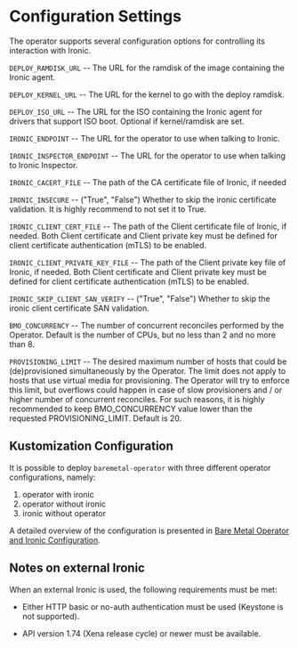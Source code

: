 Configuration Settings
======================

The operator supports several configuration options for controlling
its interaction with Ironic.

`DEPLOY_RAMDISK_URL` -- The URL for the ramdisk of the image
containing the Ironic agent.

`DEPLOY_KERNEL_URL` -- The URL for the kernel to go with the deploy
ramdisk.

`DEPLOY_ISO_URL` -- The URL for the ISO containing the Ironic agent for
drivers that support ISO boot. Optional if kernel/ramdisk are set.

`IRONIC_ENDPOINT` -- The URL for the operator to use when talking to
Ironic.

`IRONIC_INSPECTOR_ENDPOINT` -- The URL for the operator to use when talking to
Ironic Inspector.

`IRONIC_CACERT_FILE` -- The path of the CA certificate file of Ironic, if needed

`IRONIC_INSECURE` -- ("True", "False") Whether to skip the ironic certificate
validation. It is highly recommend to not set it to True.

`IRONIC_CLIENT_CERT_FILE` -- The path of the Client certificate file of Ironic,
if needed. Both Client certificate and Client private key must be defined for
client certificate authentication (mTLS) to be enabled.

`IRONIC_CLIENT_PRIVATE_KEY_FILE` -- The path of the Client private key file of Ironic,
if needed. Both Client certificate and Client private key must be defined for
client certificate authentication (mTLS) to be enabled.

`IRONIC_SKIP_CLIENT_SAN_VERIFY` -- ("True", "False") Whether to skip the ironic
client certificate SAN validation.

`BMO_CONCURRENCY` -- The number of concurrent reconciles performed by the
Operator. Default is the number of CPUs, but no less than 2 and no more than 8.

`PROVISIONING_LIMIT` -- The desired maximum number of hosts that could be (de)provisioned
simultaneously by the Operator. The limit does not apply to hosts that use
virtual media for provisioning. The Operator will try to enforce this limit,
but overflows could happen in case of slow provisioners and / or higher number of
concurrent reconciles. For such reasons, it is highly recommended to keep
BMO_CONCURRENCY value lower than the requested PROVISIONING_LIMIT. Default is 20.

Kustomization Configuration
---------------------------

It is possible to deploy ```baremetal-operator``` with three different operator
configurations, namely:

1. operator with ironic
2. operator without ironic
3. ironic without operator

A detailed overview of the configuration is presented in [Bare Metal Operator
and Ironic Configuration](deploying.md).

Notes on external Ironic
------------------------

When an external Ironic is used, the following requirements must be met:

* Either HTTP basic or no-auth authentication must be used (Keystone is not
  supported).

* API version 1.74 (Xena release cycle) or newer must be available.
